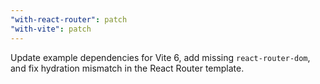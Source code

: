 ```yaml
---
"with-react-router": patch
"with-vite": patch
---
```


Update example dependencies for Vite 6, add missing `react-router-dom`, and fix
hydration mismatch in the React Router template.

